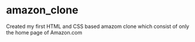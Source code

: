 # amazon_clone
Created my first HTML and CSS based amazom clone which consist of only the home page of Amazon.com
